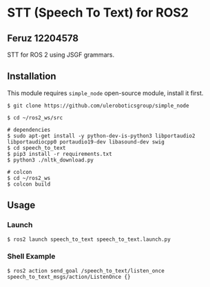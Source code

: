 # STT (Speech To Text) for ROS2

## Feruz 12204578

STT for ROS 2 using JSGF grammars.

## Installation

This module requires `simple_node` open-source module, install it first.

```shell
$ git clone https://github.com/uleroboticsgroup/simple_node
```

```shell
$ cd ~/ros2_ws/src

# dependencies
$ sudo apt-get install -y python-dev-is-python3 libportaudio2 libportaudiocpp0 portaudio19-dev libasound-dev swig
$ cd speech_to_text
$ pip3 install -r requirements.txt
$ python3 ./nltk_download.py

# colcon
$ cd ~/ros2_ws
$ colcon build
```

## Usage

### Launch

```shell
$ ros2 launch speech_to_text speech_to_text.launch.py
```

### Shell Example

```shell
$ ros2 action send_goal /speech_to_text/listen_once speech_to_text_msgs/action/ListenOnce {}
```

